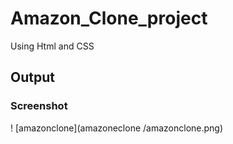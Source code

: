 # Amazon_Clone_project

Using Html and CSS

## Output

### Screenshot 
! [amazonclone](amazoneclone /amazonclone.png)
